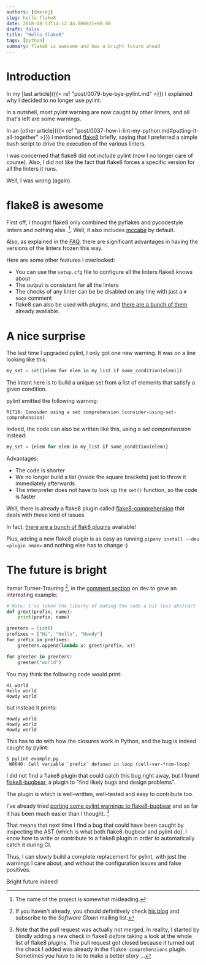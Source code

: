 ```yaml
---
authors: [dmerej]
slug: hello-flake8
date: 2018-08-13T14:12:44.006921+00:00
draft: false
title: "Hello flake8"
tags: [python]
summary: flake8 is awesome and has a bright future ahead
---
```


# Introduction

In my [last article]({{< ref "post/0079-bye-bye-pylint.md" >}}) I explained why I decided to no longer use pylint.

In a nutshell, most pylint warning are now caught by other linters, and all that's left are
some warnings.

In an [other article]({{< ref "post/0037-how-i-lint-my-python.md#putting-it-all-together" >}}) I mentioned [flake8](http://flake8.pycqa.org/en/latest/) briefly, saying that I preferred a simple bash script to drive the execution of the various linters.

I was concerned that flake8 did not include pylint (now I no longer care of course). Also, I did not like the fact that flake8 forces a specific version for all the linters it runs.

Well, I was wrong (again).

# flake8 is awesome

First off, I thought flake8 only combined the pyflakes and pycodestyle linters and nothing else. [^1]. Well, it also includes [mccabe](https://pypi.org/project/mccabe/) by default.

Also, as explained in the [FAQ](http://flake8.pycqa.org/en/latest/faq.html#why-does-flake8-use-ranges-for-its-dependencies), there are significant advantages in having the versions of the linters frozen this way.

Here are some other features I overlooked:

* You can use the `setup.cfg` file to configure all the linters flake8 knows about
* The output is consistent for all the linters
* The checks of any linter can be be disabled on any line with just a `# noqa` comment
* flake8 can also be used with plugins, and [there are a bunch of them](https://pypi.org/search/?q=flake8-) already available.

# A nice surprise

The last time I upgraded pylint, I only got one new warning. It was on a line looking like this:

```python
my_set = set([elem for elem in my_list if some_condition(elem)])
```

The intent here is to build a unique set from a list of elements that satisfy a given condition.

pylint emitted the following warning:

```
R1718: Consider using a set comprehension (consider-using-set-comprehension)
```

Indeed, the code can also be written like this, using a *set comprehension* instead:

```python
my_set = {elem for elem in my_list if some_condition(elem)}
```

Advantages:

* The code is shorter
* We no longer build a list (inside the  square brackets) just to throw it immediately afterwards
* The interpreter does not have to look up the `set()` function, so the code is faster

Well, there is already a flake8 plugin called [flake8-comprehension](https://pypi.org/project/flake8-comprehensions/) that deals with these kind of issues.

In fact, [there are a bunch of flak8 plugins](https://pypi.org/search/?q=flake8-) available!


Plus, adding a new flake8 plugin is as easy as running `pipenv install --dev <plugin nmae>` and nothing else has to change :)

# The future is bright

Itamar Turner-Trauring [^2], in the [comment section](https://dev.to/dmerejkowsky/bye-bye-pylint-4chh) on dev.to gave an interesting example:


```python
# Note: I've taken the liberty of making the code a bit less abstract
def greet(prefix, name):
    print(prefix, name)

greeters = list()
prefixes = ["Hi", "Hello", "Howdy"]
for prefix in prefixes:
    greeters.append(lambda x: greet(prefix, x))

for greeter in greeters:
    greeter("world")
```

You may think the following code would print:

```
Hi world
Hello world
Howdy world
```

but instead it prints:

```
Howdy world
Howdy world
Howdy world
```

This has to do with how the closures work in Python, and the bug is indeed caught by pylint:

```
$ pylint example.py
 W0640: Cell variable `prefix` defined in loop (cell-var-from-loop)
```


I did not find a flake8 plugin that could catch this bug right away, but I found [flake8-bugbear](https://github.com/PyCQA/flake8-bugbear), a plugin to "find likely bugs and design problems".

The plugin is which is well-written, well-tested and easy to contribute too.

I've already tried [porting some pylint warnings to  flake8-bugbear](https://github.com/PyCQA/flake8-bugbear/pull/51) and so far it has been much easier than I thought. [^3]


That means that next time I find a bug that could have been caught by inspecting the AST (which is what both flake8-bugbear and pylint do), I know how to write or contribute to a flake8 plugin in order to automatically catch it during CI.

Thus, I can slowly build a complete replacement for pylint, with just the warnings I care about, and without the configuration issues and false positives.

Bright future indeed!



[^1]: The name of the project is somewhat misleading.
[^2]: If you haven't already, you should definitively check [his blog](https://codewithoutrules.com/) and subscribe to the *Software Clown* mailing list.
[^3]: Note that the pull request was actually not merged. In reality, I started by blindly adding a new check in flake8 *before* taking a look at the whole list of flake8 plugins. The pull request got closed because it turned out the check I added was already in the `flake8-comprehensions` plugin. Sometimes you have to lie to make a better story ...
